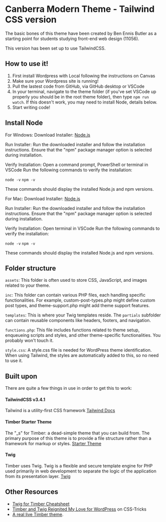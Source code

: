 # Canberra Modern Theme - Tailwind CSS version

The basic bones of this theme have been created by Ben Ennis Butler as a starting point for students studying front-end web design (11056).

This version has been set up to use TailwindCSS.


## How to use it!

1. First install Wordpress with Local following the instructions on Canvas
2. Make sure your Wordpress site is running!
3. Pull the lastest code from GitHub, via GitHub desktop or VSCode
4. In your terminal, navigate to the theme folder (if you've set VSCode up properly you should be in the root theme folder), then type `npm run watch`. If this doesn't work, you may need to install Node, details below.
5. Start writing code!


## Install Node

For Windows:
Download Installer: [Node.js](https://nodejs.org/)

Run Installer:
Run the downloaded installer and follow the installation instructions.
Ensure that the "npm" package manager option is selected during installation.

Verify Installation:
Open a command prompt, PowerShell or terminal in VSCode
Run the following commands to verify the installation:

`node -v`
`npm -v`

These commands should display the installed Node.js and npm versions.


For Mac:
Download Installer: [Node.js](https://nodejs.org/)

Run Installer:
Run the downloaded installer and follow the installation instructions.
Ensure that the "npm" package manager option is selected during installation.

Verify Installation:
Open terminal in VSCode
Run the following commands to verify the installation:

`node -v`
`npm -v`

These commands should display the installed Node.js and npm versions.

## Folder structure

`assets`: This folder is often used to store CSS, JavaScript, and images related to your theme.

`inc`: This folder can contain various PHP files, each handling specific functionalities. For example, custom-post-types.php might define custom post types, and theme-support.php might add theme support features.

`templates`: This is where your Twig templates reside. The `partials` subfolder can contain reusable components like headers, footers, and navigation.

`functions.php`: This file includes functions related to theme setup, enqueueing scripts and styles, and other theme-specific functionalities. You probably won't touch it.

`style.css`: A style.css file is needed for WordPress theme identification. When using Tailwind, the styles are automatically added to this, so no need to use it.


## Built upon
There are quite a few things in use in order to get this to work:

#### TailwindCSS v3.4.1
Tailwind is a utility-first CSS framework
[Tailwind Docs](https://tailwindcss.com/docs/)

#### Timber Starter Theme
The "_s" for Timber: a dead-simple theme that you can build from. The primary purpose of this theme is to provide a file structure rather than a framework for markup or styles. [Starter Theme](https://travis-ci.com/github/timber/starter-theme)

#### Twig
Timber uses Twig. Twig is a flexible and secure template engine for PHP used primarily in web development to separate the logic of the application from its presentation layer.
[Twig](https://twig.symfony.com/)


## Other Resources

* [Twig for Timber Cheatsheet](http://notlaura.com/the-twig-for-timber-cheatsheet/)
* [Timber and Twig Reignited My Love for WordPress](https://css-tricks.com/timber-and-twig-reignited-my-love-for-wordpress/) on CSS-Tricks
* [A real live Timber theme](https://github.com/laras126/yuling-theme).


